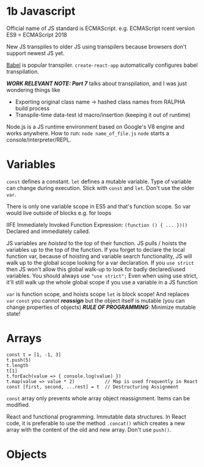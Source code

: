 # 1b Javascript

Official name of JS standard is ECMAScript. e.g. ECMAScript rcent version ES9 = ECMAScript 2018

New JS transpiles to older JS using transpilers because browsers don't support newest JS yet.

[Babel](https://babeljs.io/) is popular transpiler.
`create-react-app` automatically configures babel transpilation.

***WORK RELEVANT NOTE: Part 7*** talks about transpilation, and I was just wondering things like
- Exporting original class name -> hashed class names from RALPHA build process
- Transpile-time data-test id macro/insertion (keeping it out of runtime)

Node.js is a JS runtime environment based on Google's V8 engine and works anywhere.
How to run: `node name_of_file.js`
`node` starts a console/interpreter/REPL.

# Variables
`const` defines a constant.
`let` defines a mutable variable.
Type of variable can change during execution.
Stick with `const` and `let`. Don't use the older `var`.

There is only one variable scope in ES5 and that's function scope. So var would live outside of blocks e.g. for loops

IIFE Immediately Invoked Function Expression: `(function () { ... })()`
Declared and immediately called.

JS variables are *hoisted* to the top of their function.
JS pulls / hoists the variables up to the top of the function. If you forget to declare the local function var, because of hoisting and variable search functionality, JS will walk up to the global scope looking for a var declaration.
If you `use strict` then JS won't allow this global walk-up to look for badly declared/used variables.
You should always use `"use strict";`
Even when using use strict, it'll still walk up the whole global scope if you use a variable in a JS function

`var` is function scope, and hoists scope
`let` is block scope! And replaces `var`
`const` you cannot ***reassign*** but the object itself is mutable (you can change properties of objects)
***RULE OF PROGRAMMING***: Minimize mutable state!

# Arrays
```
const t = [1, -1, 3]
t.push(5)
t.length
t[1]
t.forEach(value => { console.log(value) })
t.map(value => value * 2)           // Map is used frequently in React
const [first, second, ...rest] = t  // Destructuring Assignment
```
`const` array only prevents whole array object reassignment. Items can be modified.

React and functional programming.
Immutable data structures.
In React code, it is preferable to use the method `.concat()` which creates a new array with the content of the old and new array. Don't use `push()`.

# Objects